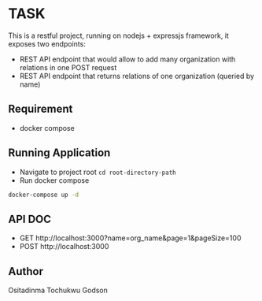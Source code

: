 # TASK

This is a restful project, running on nodejs + expressjs framework, it exposes two endpoints:
* REST API endpoint that would allow to add many organization with relations in one 
POST request
* REST API endpoint that returns relations of one organization (queried by name)

## Requirement
* docker compose

## Running Application

* Navigate to project root `cd root-directory-path`
* Run docker compose
```bash
docker-compose up -d
```
## API DOC
* GET http://localhost:3000?name=org_name&page=1&pageSize=100
* POST http://localhost:3000

## Author
Ositadinma Tochukwu Godson